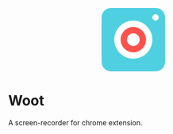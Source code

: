 
<p align="center">
 <img src="https://github.com/jimbocortes/woot/blob/master/images/a_icon128.png" alt="Woot"/>
</p>

# Woot

A screen-recorder for chrome extension. 
